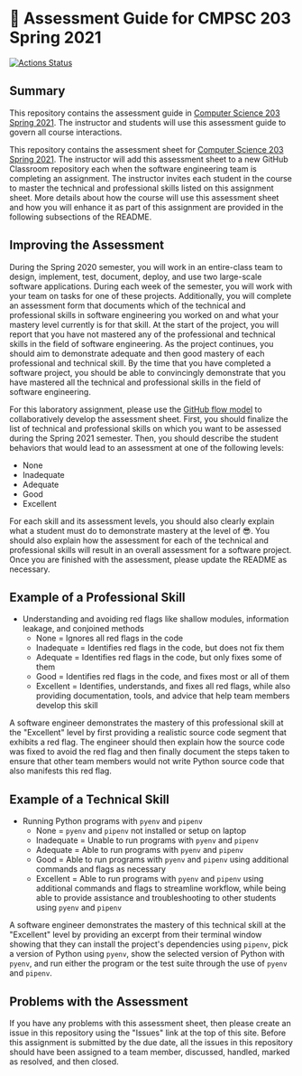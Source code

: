 # :crocodile: Assessment Guide for CMPSC 203 Spring 2021

[![Actions Status](https://github.com/allegheny-computer-science-203-s2021/lab01-assessment/workflows/linting/badge.svg)](https://github.com/allegheny-computer-science-203-s2021/assessment/actions)

## Summary

This repository contains the assessment guide in [Computer Science 203 Spring
2021](https://cs.allegheny.edu/sites/jjumadinova/teaching/203). The instructor
and students will use this assessment guide to govern all course interactions.

This repository contains the assessment sheet for [Computer Science 203 Spring
2021](https://www.gregorykapfhammer.com/teaching/cs203S2020/). The instructor
will add this assessment sheet to a new GitHub Classroom repository each when
the software engineering team is completing an assignment. The instructor
invites each student in the course to master the technical and professional
skills listed on this assignment sheet. More details about how the course will
use this assessment sheet and how you will enhance it as part of this
assignment are provided in the following subsections of the README.

## Improving the Assessment

During the Spring 2020 semester, you will work in an entire-class team to
design, implement, test, document, deploy, and use two large-scale software
applications. During each week of the semester, you will work with your team on
tasks for one of these projects. Additionally, you will complete an assessment
form that documents which of the technical and professional skills in software
engineering you worked on and what your mastery level currently is for that
skill. At the start of the project, you will report that you have not mastered
any of the professional and technical skills in the field of software
engineering. As the project continues, you should aim to demonstrate adequate
and then good mastery of each professional and technical skill. By the time that
you have completed a software project, you should be able to convincingly
demonstrate that you have mastered all the technical and professional skills in
the field of software engineering.

For this laboratory assignment, please use the [GitHub flow
model](https://help.github.com/articles/github-flow/) to collaboratively develop
the assessment sheet. First, you should finalize the list of technical and
professional skills on which you want to be assessed during the Spring 2021
semester. Then, you should describe the student behaviors that would lead to an
assessment at one of the following levels:

* None
* Inadequate
* Adequate
* Good
* Excellent

For each skill and its assessment levels, you should also clearly explain what a
student must do to demonstrate mastery at the level of :sunglasses:. You should
also explain how the assessment for each of the technical and professional
skills will result in an overall assessment for a software project. Once you are
finished with the assessment, please update the README as necessary.

## Example of a Professional Skill

* Understanding and avoiding red flags like shallow modules,
  information leakage, and conjoined methods
  * None = Ignores all red flags in the code
  * Inadequate = Identifies red flags in the code, but does not fix them
  * Adequate = Identifies red flags in the code, but only fixes some of them
  * Good = Identifies red flags in the code, and fixes most or all of them
  * Excellent = Identifies, understands, and fixes all red flags, while also providing
    documentation, tools, and advice that help team members develop this skill

A software engineer demonstrates the mastery of this professional skill at the "Excellent"
level by first providing a realistic source code segment that exhibits a red
flag. The engineer should then explain how the source code was fixed to avoid
the red flag and then finally document the steps taken to ensure that other team
members would not write Python source code that also manifests this red flag.

## Example of a Technical Skill

* Running Python programs with `pyenv` and `pipenv`
  * None = `pyenv` and `pipenv` not installed or setup on laptop
  * Inadequate = Unable to run programs with `pyenv` and `pipenv`
  * Adequate = Able to run programs with `pyenv` and `pipenv`
  * Good = Able to run programs with `pyenv` and `pipenv` using additional commands
    and flags as necessary
  * Excellent = Able to run programs with `pyenv` and `pipenv` using additional
    commands and flags to streamline workflow, while being able to provide
    assistance and troubleshooting to other students using `pyenv` and `pipenv`

A software engineer demonstrates the mastery of this technical skill at the "Excellent"
level by providing an excerpt from their terminal window showing that they can
install the project's dependencies using `pipenv`, pick a version of Python
using `pyenv`, show the selected version of Python with `pyenv`, and run either
the program or the test suite through the use of `pyenv` and `pipenv`.

## Problems with the Assessment

If you have any problems with this assessment sheet, then please create an issue
in this repository using the "Issues" link at the top of this site. Before this
assignment is submitted by the due date, all the issues in this repository
should have been assigned to a team member, discussed, handled, marked as
resolved, and then closed.
